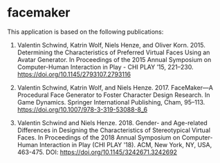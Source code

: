 # facemaker

This application is based on the following publications:

1. Valentin Schwind, Katrin Wolf, Niels Henze, and Oliver Korn. 2015. Determining the Characteristics of Preferred Virtual Faces Using an Avatar Generator. In Proceedings of the 2015 Annual Symposium on Computer-Human Interaction in Play - CHI PLAY ’15, 221–230. https://doi.org/10.1145/2793107.2793116

2. Valentin Schwind, Katrin Wolf, and Niels Henze. 2017. FaceMaker—A Procedural Face Generator to Foster Character Design Research. In Game Dynamics. Springer International Publishing, Cham, 95–113. https://doi.org/10.1007/978-3-319-53088-8_6

3. Valentin Schwind and Niels Henze. 2018. Gender- and Age-related Differences in Designing the Characteristics of Stereotypical Virtual Faces. In Proceedings of the 2018 Annual Symposium on Computer-Human Interaction in Play (CHI PLAY '18). ACM, New York, NY, USA, 463-475. DOI: https://doi.org/10.1145/3242671.3242692
